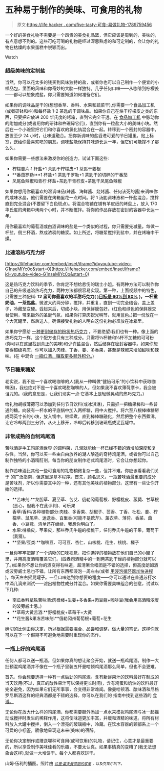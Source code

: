 # 五种易于制作的美味、可食用的礼物

> 原文:[https://life hacker . com/five-tasty-可食-易做礼物-1789759456](https://lifehacker.com/five-tasty-edible-gifts-that-are-easy-to-make-1789759456)

一个好的美食礼物不需要是一个昂贵的美食礼品篮，但它应该是周到的，美味的，有点意想不到的。这些可吃可喝的礼物是经过深思熟虑的和可定制的，会让你的礼物在枯燥的水果蛋糕中脱颖而出。

Watch

### 超级美味的定制盐

当然，你可以花太多的钱买到风味独特的盐，或者你也可以自己制作一个便宜的小样品包，里面的风味和你奇妙的大脑一样独特。几乎任何口味——从咖啡到柠檬姜——都可以想象成盐，你只需要知道如何准备它们。

如果你的调味品是干的(想想香草、香料、水果和蔬菜干),你需要一个食品加工机(或者研钵和杵)和每杯盐 1-2 茶匙的干调味品。如果你自己在烘干柠檬皮之类的东西，只要把它放进 200 华氏度的烤箱，直到它完全干透。在 [食品加工机](http://skillet.lifehacker.com/kitchen-tool-school-the-marvelous-multi-funtioncal-foo-1783312995) 中脉动你的附加成分(或者用你的研钵和杵碾碎它们)，直到你有一粒盐大小的美味小块。然后在一个小碗里把它们和你喜欢的氯化钠混合在一起。转移到一个密封的容器中，放置至少 24 小时，让味道融合。把你新调味的盐舀进可爱的节日罐里，贴上标签，送给你最喜欢吃的朋友。调味盐能保持其味道长达一年，但它们可能撑不了那么久。

如果你需要一些想法来激发你的创造力，试试下面这些:

*   柠檬姜片:1 杯盐+1 茶匙干柠檬皮+1 茶匙干姜根
*   **番茄罗勒:**1 杯盐+1 茶匙干罗勒+1 茶匙干的切碎的干番茄
*   凤尾鱼辣椒和青柠:杯盐+茶匙干青柠皮+茶匙干凤尾鱼辣椒

如果你想用你最喜欢的湿调味品(辣酱、海鲜酱、烧烤酱、任何该死的酱)来调味你的咸味水晶，他们需要在烤箱里花一点时间。将 1 汤匙调味液和一杯盐混合，搅拌直到完全混合(不要留下白色斑点)。将混合物铺在铺有羊皮纸的烤盘上，放入 170 华氏度的烤箱中烤两个小时，并不断搅拌。将你的作品存放在密封的容器中长达一年。

用你最喜欢的葡萄酒或白酒调味的盐是一个类似的过程，你只需要先减量。每做一杯盐，倒三杯酒，熬成浓稠的糖浆。如上所述，将糖浆搅拌到盐中，并在烤箱中干燥。

### 比速溶热巧克力好

 [https://lifehacker.com/embed/inset/iframe?id=youtube-video-G1nseMiYc0o&start=0](https://lifehacker.com/embed/inset/iframe?id=youtube-video-G1nseMiYc0o&start=0) 

这是热巧克力饮料的季节，你肯定不想给悲伤的瑞士小姐。有两种方法可以制作你自己的升级速溶热巧克力，两种方法都很容易实现。第一种，上面视频中的特色，只需要三种配料: **12 盎司你最喜欢的半甜巧克力(** [**)目标是 60%到 80%**](http://lifehacker.com/the-best-chocolate-for-making-amazing-hot-chocolate-fro-1751441038) **)，一杯重奶油，一茶匙盐**。微波大约两分钟，搅拌，并重复，直到一切完全结合。盖上盖子，冷藏至变硬。舀起来后，切成小块，用保鲜膜包好。(红色和绿色的保鲜膜交替使用，带来额外的圣诞气氛，如果你打算庆祝光明节，就用蓝色。)把一份放在一个大瓦罐里，然后送人，确保接受礼物的人明白这份礼物必须放在冰箱里。

如果你宁愿给 [一种更耐储存的粉状热巧克力](https://lifehacker.com/make-your-own-cocoa-powder-for-fast-chocolatey-drinks-a-5910002) ，不要绝望:我们也有一种。像上面的热巧克力一样，这个配方也只有三种成分。只需将⅔杯糖和⅓杯不加糖的可可粉(你可以在这里找到真正的美味)和少许盐混合，然后储存在密封容器中。如果你想变得超级喜庆，你可以加入肉桂、丁香、姜、多香果，甚至是辣椒来增加甜味和辣味。(在 中混合 [一瓶红酒，赚取更多额外积分。)](https://lifehacker.com/red-wine-hot-chocolate-is-the-ultimate-winter-beverage-1788160205)

### 节日糖果糖浆

老实说，我不是一个喜欢喝咖啡的人(我从一种叫做“健怡可乐”的小饮料中获取咖啡因)，我也绝对不是一个喜欢喝甜咖啡的人，但如果我不喜欢薄荷摩卡，我会被诅咒的。(我的意思是，让我们现实一点:它基本上是轻微晃动的热巧克力。)

给礼物胡椒薄荷可以添加到任何节日饮料(或冰淇淋)，只需抓一把糖果棒和一些普通的糖。向装有一杯水的平底锅中加入两杯糖，用中火搅拌。将六至八根棒棒糖掰成两英寸长的小块，放入锅中。继续煮，直到棒棒糖融化，然后把整个东西煮沸。让它冷却两到三分钟，从火上移开，冷却后转移到玻璃瓶或泥瓦罐中。

### 非常成熟的自制鸡尾酒

苦味酒是手工鸡尾酒世界 的调料架，几滴就能给一杯已经不错的酒增加深度和复杂性。当然，你可以买一些由自由放养的潮人酿造的奇特鸡尾酒，或者你可以自己制作独特的小酒精酊剂，每当你的朋友制作老式鸡尾酒时，它会让你想起你。

制作苦味酒比其他一些可食用的礼物稍微复杂一些，但并不难。你应该看看我们关于 的广泛指南，但这里是基本程序。首先，顾名思义，一瓶苦味酒最重要的成分是苦味剂，所以你需要其中的一种，还有其他美味的植物部分。这里有一些让你开始的选择。

*   **苦味剂:**龙胆草、夏至草、苦艾、俄勒冈葡萄根、野樱桃皮、菝葜、甘草根(恶心，但我不在此评判)、可乐果
*   香草/香料/各种植物部分:肉桂、多香果、胡椒子、茴香、丁香、杜松、姜、柠檬草、鼠尾草、迷迭香、百里香(可能不是欧芹)、薰衣草、薄荷、香菜、茴香、小豆蔻，清单还在继续，我想你明白了。
*   水果:柑橘皮，苹果皮，那些乔氏牛逼的樱桃干，任何乔氏牛逼的干果，葡萄干(我猜)。
*   **坚果/豆类:**咖啡豆、可可豆、杏仁、山核桃、花生、核桃、榛子

一旦你牢牢把握了一个清晰的口味视觉，把你选择的植物放在他们自己的小罐子里，并用高度酒精覆盖它们。(四盎司酒精中的一到两茶匙干燥的植物部分就可以了。)如果你不想让你的酒变得有味道，超清晰合唱团是不错的选择，但高度朗姆酒或波旁威士忌也不错。让所有东西都浸泡一周左右(或者 [用浸泡循环器加快进程](http://skillet.lifehacker.com/will-it-sous-vide-boozy-pumpkin-pie-1787243821) )，每天左右摇晃罐子。一旦口味达到你想要的程度——你可以通过在普通苏打水中滴几滴来测试——滤出植物性成分并混合。如果你需要美味组合的创意，试试以下几种:

*   南瓜香料拿铁苦味酒:肉桂棒+生姜+多香果+肉豆蔻+咖啡豆(我会用高酒精浓度的波旁威士忌。)
*   **草莓大黄苦酒:**野樱桃皮+草莓干+大黄
*   **花生酱&果冻苦味剂:**俄勒冈州葡萄根+葡萄+花生

确切的比例由你决定，所以根据需要混合、品尝和调整，做大量的笔记，这样你就可以在下一个假期不可避免地需要时重现你的杰作。

### 一瓶上好的鸡尾酒

任何人都可以送一瓶酒，但如果你真的想让聚会开始，就送一瓶鸡尾酒。制作一大批预混鸡尾酒并不像在一个瓶子里装五杯曼哈顿鸡尾酒那么简单，但也不会更难。

首先，你会想要选择一种有一点后劲的鸡尾酒。含有新鲜果汁的饮料最好在制成的当天饮用(不过，真正的酸性果汁可以保持更长时间)，含有鸡蛋和奶油的饮料最好完全避免，因为如果它们无所事事，会变得非常难闻。像曼哈顿酒、酸味酒和尼格罗尼斯酒这样的经典酒都是不错的选择，你可以在我们的 指南中找到这些酒的 [食谱。](https://lifehacker.com/make-pre-bottled-cocktails-that-people-will-actually-wa-1722371667)

无论你在放大什么样的鸡尾酒，你都需要额外添加一点水来模拟鸡尾酒与冰一起摇动或搅拌时发生的稀释作用，这将使味道更加丰富，并缓和酒精的味道。将所有材料放入大罐中搅拌，倒入一个漂亮的玻璃瓶中，冷藏。在饮水容器的颈部系上一个可爱的小标签，骄傲地呈现这未来(美味)的宿醉。

无论你决定制作或赠送哪种可食用(或可饮用)的礼物，请记住，心意才是最重要的，所以享受制作美味佳肴的乐趣，不要太认真。如果事情真的变糟了(我无法想象会这样),就做一大堆饼干。每个人都喜欢饼干。

山姆·伍利的插图。照片由 [<small>*拉里·霍夫曼*</small>](https://www.flickr.com/photos/dinesarasota/4812611934/)<small></small>*[<small>*莎丽的浆果*</small>](https://www.berries.com) <small>*，以及克莱尔的下。*</small>*